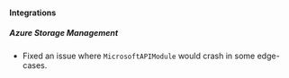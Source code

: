 
#### Integrations
##### Azure Storage Management
- Fixed an issue where `MicrosoftAPIModule` would crash in some edge-cases.
